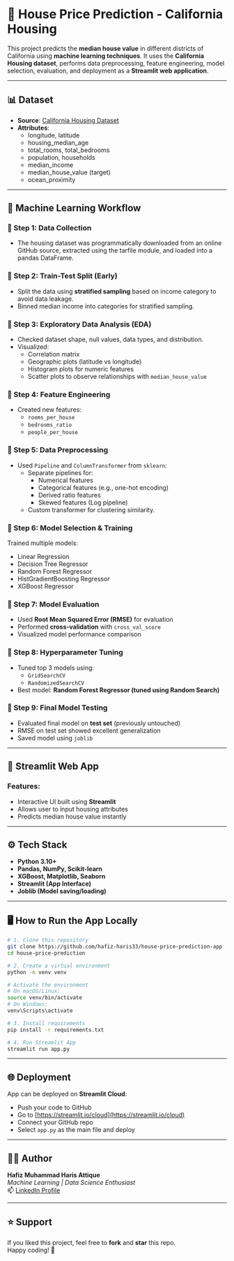 # 🏡 House Price Prediction - California Housing

This project predicts the **median house value** in different districts of California using **machine learning techniques**. It uses the **California Housing dataset**, performs data preprocessing, feature engineering, model selection, evaluation, and deployment as a **Streamlit web application**.

---

## 📊 Dataset

- **Source**: [California Housing Dataset](https://github.com/ageron/data/raw/main/housing.tgz)
- **Attributes**:
  - longitude, latitude  
  - housing_median_age  
  - total_rooms, total_bedrooms  
  - population, households  
  - median_income  
  - median_house_value (target)
  - ocean_proximity

---

## 🧠 Machine Learning Workflow

### 🔹 Step 1: Data Collection
- The housing dataset was programmatically downloaded from an online GitHub source, extracted using the tarfile module, and loaded into a pandas DataFrame.

### 🔹 Step 2: Train-Test Split (Early)
- Split the data using **stratified sampling** based on income category to avoid data leakage.
- Binned median income into categories for stratified sampling.

### 🔹 Step 3: Exploratory Data Analysis (EDA)
- Checked dataset shape, null values, data types, and distribution.
- Visualized:
  - Correlation matrix  
  - Geographic plots (latitude vs longitude)  
  - Histogram plots for numeric features  
  - Scatter plots to observe relationships with `median_house_value`

### 🔹 Step 4: Feature Engineering
- Created new features:
  - `rooms_per_house`  
  - `bedrooms_ratio`  
  - `people_per_house`

### 🔹 Step 5: Data Preprocessing
- Used `Pipeline` and `ColumnTransformer` from `sklearn`:
  - Separate pipelines for:
    - Numerical features  
    - Categorical features (e.g., one-hot encoding)  
    - Derived ratio features
    - Skewed features (Log pipeline)
  - Custom transformer for clustering similarity.

### 🔹 Step 6: Model Selection & Training
Trained multiple models:
- Linear Regression  
- Decision Tree Regressor  
- Random Forest Regressor  
- HistGradientBoosting Regressor  
- XGBoost Regressor  

### 🔹 Step 7: Model Evaluation
- Used **Root Mean Squared Error (RMSE)** for evaluation  
- Performed **cross-validation** with `cross_val_score`  
- Visualized model performance comparison

### 🔹 Step 8: Hyperparameter Tuning
- Tuned top 3 models using:
  - `GridSearchCV`  
  - `RandomizedSearchCV`
- Best model: **Random Forest Regressor (tuned using Random Search)**

### 🔹 Step 9: Final Model Testing
- Evaluated final model on **test set** (previously untouched)  
- RMSE on test set showed excellent generalization  
- Saved model using `joblib`

---

## 🚀 Streamlit Web App

### Features:
- Interactive UI built using **Streamlit**  
- Allows user to input housing attributes  
- Predicts median house value instantly  

---

## ⚙️ Tech Stack

- **Python 3.10+**  
- **Pandas, NumPy, Scikit-learn**  
- **XGBoost, Matplotlib, Seaborn**  
- **Streamlit (App Interface)**  
- **Joblib (Model saving/loading)**  

---

## 🖥️ How to Run the App Locally

```bash
# 1. Clone this repository
git clone https://github.com/hafiz-haris33/house-price-prediction-app
cd house-price-prediction

# 2. Create a virtual environment
python -m venv venv

# Activate the environment
# On macOS/Linux:
source venv/bin/activate
# On Windows:
venv\Scripts\activate

# 3. Install requirements
pip install -r requirements.txt

# 4. Run Streamlit App
streamlit run app.py
```

---

## 🌐 Deployment

App can be deployed on **Streamlit Cloud**:

- Push your code to GitHub  
- Go to [https://streamlit.io/cloud](https://streamlit.io/cloud)  
- Connect your GitHub repo  
- Select `app.py` as the main file and deploy

---

## 👨‍💻 Author

**Hafiz Muhammad Haris Attique**  
_Machine Learning | Data Science Enthusiast_  
📫 [LinkedIn Profile](https://www.linkedin.com/in/hafiz-muhammad-haris-305211361)

---

## ⭐ Support

If you liked this project, feel free to **fork** and **star** this repo.  
Happy coding! 🚀
